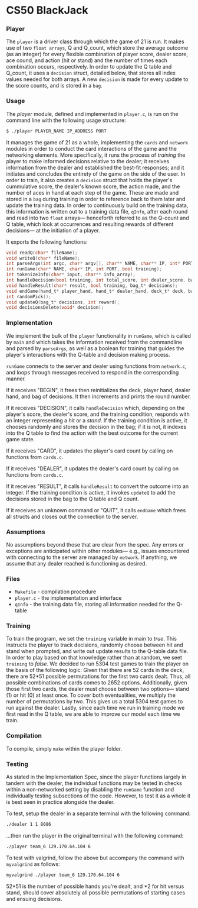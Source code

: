 # CS50 BlackJack

### Player

The `player` is a driver class through which the game of 21 is run.
It makes use of two `float arrays`, Q and Q_count, which store the average outcome (as an integer) for every flexible combination of player score, dealer score, ace cound, and action (hit or stand) and the number of times each combination occurs, respectively. 
In order to update the Q table and Q_count, it uses a `decision` struct, detailed below, that stores all index values needed for both arrays. A new `decision` is made for every update to the score counts, and is stored in a `bag`. 

### Usage

The *player* module, defined and implemented in `player.c`, is run on the command line with the following usage structure:

```bash
$ ./player PLAYER_NAME IP_ADDRESS PORT
```

It manages the game of 21 as a whole, implementing the `cards` and `network` modules in order to conduct the card interactions of the game and the networking elements. More specifically, it runs the process of *training* the player to make informed decisions relative to the dealer; it receives information from the dealer and established the best-fit responses; and it initiates and concludes the entirety of the game on the side of the user. In order to train, it also creates a `decision` struct that holds the player's cummulative score, the dealer's known score, the action made, and the number of aces in hand at each step of the game. These are made and stored in a `bag` during training in order to reference back to them later and update the training data. 
In order to continuously build on the training data, this information is written out to a training data file, `qInfo`, after each round and read into two `float` arrays— henceforth referred to as the Q-count and Q table, which look at occurrences and resulting rewards of different decisions— at the initiation of a player. 

It exports the following functions:

```c
void readQ(char* fileName);
void writeQ(char* fileName);
int parseArgs(int argc, char* argv[], char** NAME, char** IP, int* PORT);
int runGame(char* NAME, char* IP, int PORT, bool training);
int tokenizeInfo(char* input, char** info_array);
int handleDecision(bool training, int total_score, int dealer_score, bag_t* decisions_made, hand_t* hand);
void handleResult(char* result, bool training, bag_t* decisions);
void endGame(hand_t* player_hand, hand_t* dealer_hand, deck_t* deck, bag_t* decisions_made, int client_fd);
int randomPick();
void updateQ(bag_t* decisions, int reward);
void decisionsDelete(void* decision);
```

### Implementation

We implement the bulk of the `player` functionality in `runGame`, which is called by `main` and which takes the information received from the commandline and parsed by `parseArgs`, as well as a boolean for training that guides the player's interactions with the Q-table and decision making process. 

`runGame` connects to the server and dealer using functions from `network.c`, and loops through messages received to respond in the corresponding manner.

If it receives "BEGIN", it frees then reinitializes the deck, player hand, dealer hand, and bag of decisions. It then increments and prints the round number.

If it receives "DECISION", it calls `handleDecision` which, depending on the player's score, the dealer's score, and the training condition, responds with an integer representing a *hit* or a *stand*. If the training condition is active, it chooses randomly and stores the decision in the bag; if it is not, it indexes into the Q table to find the action with the best outcome for the current game state.

If it receives "CARD", it updates the player's card count by calling on functions from `cards.c`.

If it receives "DEALER", it updates the dealer's card count by calling on functions from `cards.c`.

If it receives "RESULT", it calls `handleResult` to convert the outcome into an integer. If the training condition is active, it invokes `updateQ` to add the decisions stored in the bag to the Q table and Q count. 

If it receives an unknown command or "QUIT", it calls `endGame` which frees all structs and closes out the connection to the server.

### Assumptions

No assumptions beyond those that are clear from the spec. Any errors or exceptions are anticipated within other modules— e.g., issues encountered with connecting to the server are managed by `network`. 
If anything, we assume that any dealer reached is functioning as desired.

### Files

* `Makefile` - compilation procedure
* `player.c` - the implementation and interface
* `qInfo` - the training data file, storing all information needed for the Q-table

### Training

To train the program, we set the `training` variable in main to *true*. This instructs the player to track decisions, randomly choose between hit and stand when prompted, and write out update results to the Q-table data file. In order to play based on that knowledge rather than at random, we seet `training` to *false*.
We decided to run 5304 test games to train the player on the basis of the following logic:
Given that there are 52 cards in the deck, there are 52*51 possible permutations for the first two cards dealt. Thus, all possible combinations of cards comes to 2652 options. Additionally, given those first two cards, the dealer must choose between two options— stand (1) or hit (0) at least once. To cover both eventualities, we multiply the number of permutations by two. This gives us a total 5304 test games to run against the dealer. Lastly, since each time we run in training mode we first read in the Q table, we are able to improve our model each time we train.

### Compilation

To compile, simply `make` within the player folder.

### Testing

As stated in the Implementation Spec, since the player functions largely in tandem with the dealer, the individual functions may be tested in checks within a non-networked setting by disabling the `runGame` function and individually testing subsections of the code. However, to test it as a whole it is best seen in practice alongside the dealer. 

To test, setup the dealer in a separate terminal with the following command:

```bash
./dealer 1 1 8086
```
...then run the player in the original terminal with the following command:

```bash
./player team_6 129.170.64.104 6
```

To test with valgrind, follow the above but accompany the command with `myvalgrind` as follows:

```bash
myvalgrind ./player team_6 129.170.64.104 6
```

52*51 is the number of possible hands you're dealt, and *2 for hit versus stand, should cover absolutely all possible permutations of starting cases and ensuing decisions.